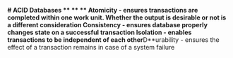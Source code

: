 **# ACID Databases
**
**
**
**A**tomicity - ensures transactions are completed within one work unit. Whether the output is desirable or not is a different consideration
**C**onsistency - ensures database properly changes state on a successful transaction
**I**solation - enables transactions to be independent of each other**D**urability - ensures the effect of a transaction remains in case of a system failure

